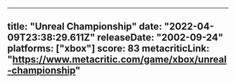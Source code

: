 
---
title: "Unreal Championship"
date: "2022-04-09T23:38:29.611Z"
releaseDate: "2002-09-24"
platforms: ["xbox"]
score: 83
metacriticLink: "https://www.metacritic.com/game/xbox/unreal-championship"
---
